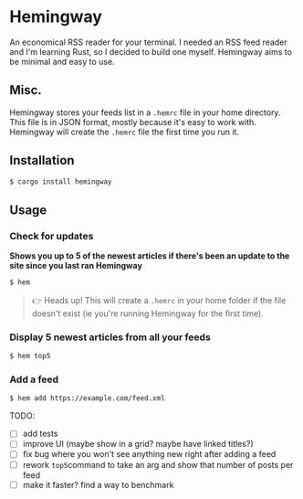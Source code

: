 # Hemingway

An economical RSS reader for your terminal. I needed an RSS feed reader and I'm learning Rust, so I decided to build one myself. Hemingway aims to be minimal and easy to use.

## Misc.

Hemingway stores your feeds list in a `.hemrc` file in your home directory. This file is in JSON format, mostly because it's easy to work with. Hemingway will create the `.hemrc` file the first time you run it.

## Installation

```bash
$ cargo install hemingway
```

## Usage

### Check for updates

**Shows you up to 5 of the newest articles if there's been an update to the site since you last ran Hemingway**

```bash
$ hem
```

> 👉 Heads up! This will create a `.hemrc` in your home folder if the file doesn't exist (ie you're running Hemingway for the first time).

### Display 5 newest articles from all your feeds

```bash
$ hem top5
```

### Add a feed

```bash
$ hem add https://example.com/feed.xml
```

TODO:
- [ ] add tests
- [ ] improve UI (maybe show in a grid? maybe have linked titles?)
- [ ] fix bug where you won't see anything new right after adding a feed
- [ ] rework `top5`command to take an arg and show that number of posts per feed
- [ ] make it faster? find a way to benchmark
